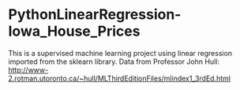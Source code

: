 # PythonLinearRegression-Iowa_House_Prices

This is a supervised machine learning project using linear regression imported from the sklearn library.
Data from Professor John Hull: http://www-2.rotman.utoronto.ca/~hull/MLThirdEditionFiles/mlindex1_3rdEd.html
